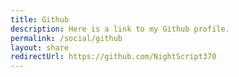 ```yaml
---
title: Github
description: Here is a link to my Github profile.
permalink: /social/github
layout: share
redirectUrl: https://github.com/NightScript370
---
```

